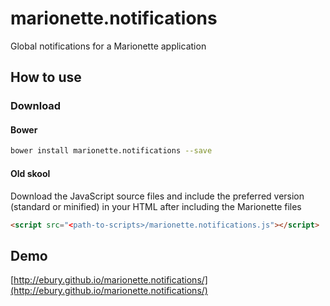 # marionette.notifications
Global notifications for a Marionette application

## How to use

### Download

#### Bower

```sh
bower install marionette.notifications --save
```

#### Old skool

Download the JavaScript source files and include the preferred version (standard or minified) in your HTML after 
including the Marionette files

```html
<script src="<path-to-scripts>/marionette.notifications.js"></script>
```

## Demo
[http://ebury.github.io/marionette.notifications/](http://ebury.github.io/marionette.notifications/) 
